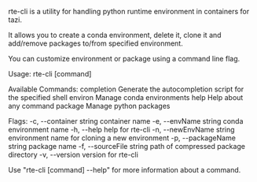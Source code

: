 rte-cli is a utility for handling python runtime environment in containers for tazi. 

It allows you to create a conda environment, delete it, clone it and add/remove packages to/from specified environment.

You can customize environment or package using a command line flag.

Usage:
  rte-cli [command]

Available Commands:
  completion  Generate the autocompletion script for the specified shell
  environ     Manage conda environments
  help        Help about any command
  package     Manage python packages

Flags:
  -c, --container string     container name
  -e, --envName string       conda environment name
  -h, --help                 help for rte-cli
  -n, --newEnvName string    environment name for cloning a new environment
  -p, --packageName string   package name
  -f, --sourceFile string    path of compressed package directory
  -v, --version              version for rte-cli

Use "rte-cli [command] --help" for more information about a command.
